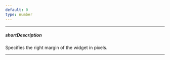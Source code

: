 ```yaml
---
default: 0
type: number
---
```

---
##### shortDescription
Specifies the right margin of the widget in pixels.

---
